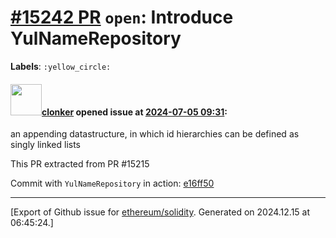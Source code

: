 # [\#15242 PR](https://github.com/ethereum/solidity/pull/15242) `open`: Introduce YulNameRepository
**Labels**: `:yellow_circle:`


#### <img src="https://avatars.githubusercontent.com/u/1685266?v=4" width="50">[clonker](https://github.com/clonker) opened issue at [2024-07-05 09:31](https://github.com/ethereum/solidity/pull/15242):

an appending datastructure, in which id hierarchies can be defined as singly linked lists

This PR extracted from PR #15215 

Commit with `YulNameRepository` in action: [e16ff50](https://github.com/ethereum/solidity/commit/e16ff50e5db72c0f4ae1f8288a9fac0758beae55)




-------------------------------------------------------------------------------



[Export of Github issue for [ethereum/solidity](https://github.com/ethereum/solidity). Generated on 2024.12.15 at 06:45:24.]
